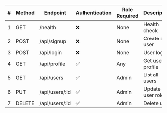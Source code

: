 | #   | Method | Endpoint       | Authentication | Role Required | Description      |
| --- | ------ | -------------- | -------------- | ------------- | ---------------- |
| 1   | GET    | /health        | ❌             | None          | Health check     |
| 2   | POST   | /api/signup    | ❌             | None          | Create new user  |
| 3   | POST   | /api/login     | ❌             | None          | User login       |
| 4   | GET    | /api/profile   | ✅             | Any           | Get user profile |
| 5   | GET    | /api/users     | ✅             | Admin         | List all users   |
| 6   | PUT    | /api/users/:id | ✅             | Admin         | Update user role |
| 7   | DELETE | /api/users/:id | ✅             | Admin         | Delete user      |
